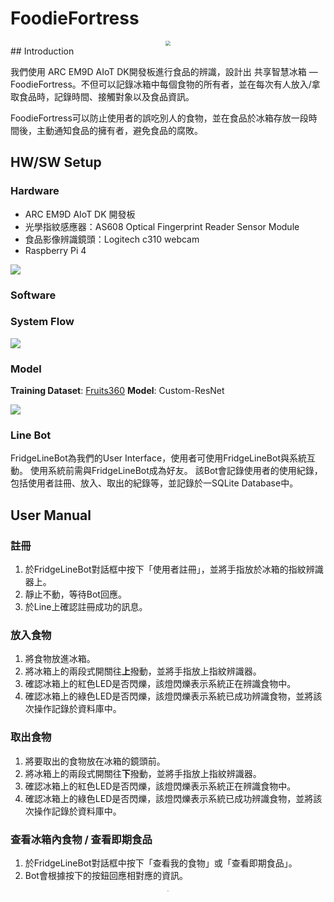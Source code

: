 # FoodieFortress
<center><img src=https://i.imgur.com/xT1Zhr4.png style="zoom: 50%;"></center>
## Introduction

我們使用 ARC EM9D AIoT DK開發板進行食品的辨識，設計出 共享智慧冰箱 — FoodieFortress。不但可以記錄冰箱中每個食物的所有者，並在每次有人放入/拿取食品時，記錄時間、接觸對象以及食品資訊。

FoodieFortress可以防止使用者的誤吃別人的食物，並在食品於冰箱存放一段時間後，主動通知食品的擁有者，避免食品的腐敗。

## HW/SW Setup

### Hardware

- ARC EM9D AIoT DK 開發板 
- 光學指紋感應器：AS608 Optical Fingerprint Reader Sensor Module
- 食品影像辨識鏡頭：Logitech c310 webcam
- Raspberry Pi 4

![](https://i.imgur.com/UkvrO4P.jpg)

### Software

### System Flow

![](https://i.imgur.com/0hi8AEf.png)

### Model
**Training Dataset**: [Fruits360](https://www.kaggle.com/datasets/moltean/fruits)
**Model**: Custom-ResNet

![](https://i.imgur.com/cKqyUOm.jpg)

### Line Bot

FridgeLineBot為我們的User Interface，使用者可使用FridgeLineBot與系統互動。
使用系統前需與FridgeLineBot成為好友。
該Bot會記錄使用者的使用紀錄，包括使用者註冊、放入、取出的紀錄等，並記錄於一SQLite Database中。

## User Manual

### 註冊

1. 於FridgeLineBot對話框中按下「使用者註冊」，並將手指放於冰箱的指紋辨識器上。
2. 靜止不動，等待Bot回應。
3. 於Line上確認註冊成功的訊息。

### 放入食物

1. 將食物放進冰箱。
2. 將冰箱上的兩段式開關往**上**撥動，並將手指放上指紋辨識器。
3. 確認冰箱上的紅色LED是否閃爍，該燈閃爍表示系統正在辨識食物中。
4. 確認冰箱上的綠色LED是否閃爍，該燈閃爍表示系統已成功辨識食物，並將該次操作記錄於資料庫中。

### 取出食物

1. 將要取出的食物放在冰箱的鏡頭前。
2. 將冰箱上的兩段式開關往**下**撥動，並將手指放上指紋辨識器。
3. 確認冰箱上的紅色LED是否閃爍，該燈閃爍表示系統正在辨識食物中。
4. 確認冰箱上的綠色LED是否閃爍，該燈閃爍表示系統已成功辨識食物，並將該次操作記錄於資料庫中。

### 查看冰箱內食物 / 查看即期食品

1. 於FridgeLineBot對話框中按下「查看我的食物」或「查看即期食品」。
2. Bot會根據按下的按鈕回應相對應的資訊。

<center><img src="https://i.imgur.com/GoXH2x0.png" style="zoom: 10%;"></center>